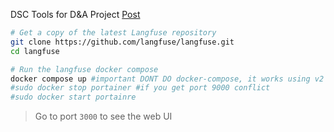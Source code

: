 DSC Tools for D&A Project [Post](https://jalcocert.github.io/JAlcocerT/big-data-tools-for-data-analytics/#dsc-tools-for-da-projects)


```sh
# Get a copy of the latest Langfuse repository
git clone https://github.com/langfuse/langfuse.git
cd langfuse

# Run the langfuse docker compose
docker compose up #important DONT DO docker-compose, it works using v2
#sudo docker stop portainer #if you get port 9000 conflict
#sudo docker start portainre
```

> Go to port `3000` to see the web UI